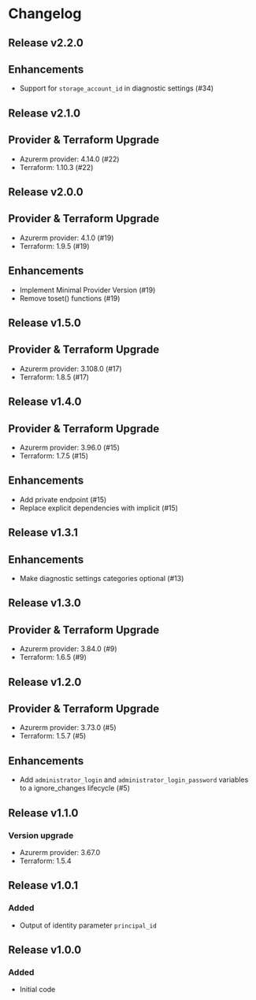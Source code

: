 # Changelog

## Release v2.2.0

## Enhancements

- Support for `storage_account_id` in diagnostic settings (#34)


   
## Release v2.1.0

## Provider & Terraform Upgrade
- Azurerm provider: 4.14.0 (#22)
- Terraform: 1.10.3 (#22)
   
## Release v2.0.0

## Provider & Terraform Upgrade
- Azurerm provider: 4.1.0 (#19)
- Terraform: 1.9.5 (#19)
## Enhancements
- Implement Minimal Provider Version (#19)
- Remove toset() functions (#19)
   
## Release v1.5.0

## Provider & Terraform Upgrade
- Azurerm provider: 3.108.0 (#17)
- Terraform: 1.8.5 (#17)
   
## Release v1.4.0

## Provider & Terraform Upgrade
- Azurerm provider: 3.96.0 (#15)
- Terraform: 1.7.5 (#15)

## Enhancements
- Add private endpoint (#15)
- Replace explicit dependencies with implicit (#15)
   
## Release v1.3.1

## Enhancements

- Make diagnostic settings categories optional (#13)


   
## Release v1.3.0

## Provider & Terraform Upgrade
- Azurerm provider: 3.84.0 (#9)
- Terraform: 1.6.5 (#9)
   
## Release v1.2.0

## Provider & Terraform Upgrade
- Azurerm provider: 3.73.0 (#5)
- Terraform: 1.5.7 (#5)

## Enhancements
- Add `administrator_login` and `administrator_login_password` variables to a ignore_changes lifecycle (#5)
   
## Release v1.1.0

### Version upgrade
- Azurerm provider: 3.67.0
- Terraform: 1.5.4
   
## Release v1.0.1

### Added
- Output of identity parameter `principal_id` 
   
## Release v1.0.0

### Added

- Initial code
   